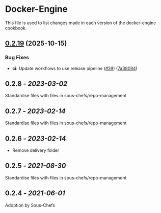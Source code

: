 # Docker-Engine

This file is used to list changes made in each version of the docker-engine cookbook.

## [0.2.19](https://github.com/sous-chefs/docker-engine/compare/0.2.18...v0.2.19) (2025-10-15)


### Bug Fixes

* **ci:** Update workflows to use release pipeline ([#39](https://github.com/sous-chefs/docker-engine/issues/39)) ([7a38084](https://github.com/sous-chefs/docker-engine/commit/7a38084e4238714c8f5438be296db58e047185af))

## 0.2.8 - *2023-03-02*

Standardise files with files in sous-chefs/repo-management

## 0.2.7 - *2023-02-14*

Standardise files with files in sous-chefs/repo-management

## 0.2.6 - *2023-02-14*

* Remove delivery folder

## 0.2.5 - *2021-08-30*

Standardise files with files in sous-chefs/repo-management

## 0.2.4 - *2021-06-01*

Adoption by Sous-Chefs
